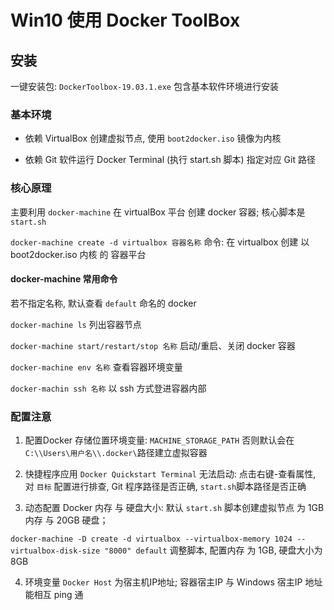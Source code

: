 # Win10 使用 Docker ToolBox

## 安装

一键安装包: `DockerToolbox-19.03.1.exe` 包含基本软件环境进行安装

### 基本环境

- 依赖 VirtualBox 创建虚拟节点, 使用 `boot2docker.iso` 镜像为内核

- 依赖 Git 软件运行 Docker Terminal (执行 start.sh 脚本) 指定对应 Git 路径

### 核心原理

主要利用 `docker-machine` 在 virtualBox 平台 创建 docker 容器; 核心脚本是 `start.sh`

`docker-machine create -d virtualbox 容器名称` 命令: 在 virtualbox 创建 以 boot2docker.iso 内核 的 容器平台

#### docker-machine 常用命令

若不指定名称, 默认查看 `default` 命名的 docker

`docker-machine ls` 列出容器节点

`docker-machine start/restart/stop 名称` 启动/重启、关闭 docker 容器

`docker-machine env 名称` 查看容器环境变量

`docker-machin ssh 名称` 以 ssh 方式登进容器内部

### 配置注意

1. 配置Docker 存储位置环境变量: `MACHINE_STORAGE_PATH` 否则默认会在`C:\\Users\用户名\\.docker\`路径建立虚拟容器

2. 快捷程序应用 `Docker Quickstart Terminal` 无法启动: 点击右键-查看属性, 对 `目标` 配置进行排查, Git 程序路径是否正确, `start.sh`脚本路径是否正确

3. 动态配置 Docker 内存 与 硬盘大小: 默认 `start.sh` 脚本创建虚拟节点 为 1GB 内存 与 20GB 硬盘；

`docker-machine -D create -d virtualbox --virtualbox-memory 1024 --virtualbox-disk-size "8000" default` 调整脚本, 配置内存 为 1GB, 硬盘大小为8GB

4. 环境变量 `Docker Host` 为宿主机IP地址; 容器宿主IP 与 Windows 宿主IP 地址能相互 ping 通
